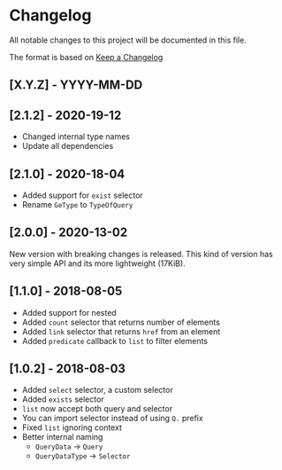 # Changelog

All notable changes to this project will be documented in this file.

The format is based on [Keep a Changelog](http://keepachangelog.com/en/1.0.0/)

## [X.Y.Z] - YYYY-MM-DD

## [2.1.2] - 2020-19-12

- Changed internal type names
- Update all dependencies

## [2.1.0] - 2020-18-04

- Added support for `exist` selector
- Rename `GeType` to `TypeOfQuery`

## [2.0.0] - 2020-13-02

New version with breaking changes is released. This kind of version has very
simple API and its more lightweight (17KiB).

## [1.1.0] - 2018-08-05

- Added support for nested
- Added `count` selector that returns number of elements
- Added `link` selector that returns `href` from an element
- Added `predicate` callback to `list` to filter elements

## [1.0.2] - 2018-08-03

- Added `select` selector, a custom selector
- Added `exists` selector
- `list` now accept both query and selector
- You can import selector instead of using `Q.` prefix
- Fixed `list` ignoring context
- Better internal naming
    - `QueryData` -> `Query`
    - `QueryDataType` -> `Selector`
